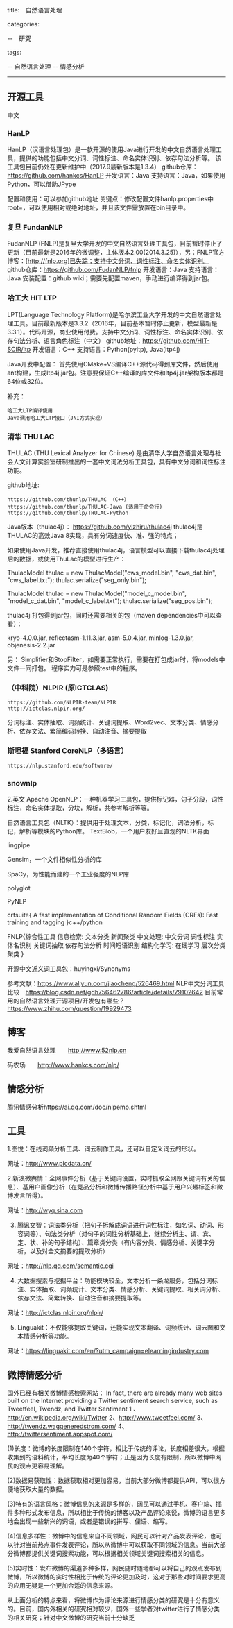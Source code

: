 title:　自然语言处理

categories:

--　研究


tags:

-- 自然语言处理
-- 情感分析





------------------

## 开源工具

中文
### HanLP

HanLP（汉语言处理包）是一款开源的使用Java进行开发的中文自然语言处理工具，提供的功能包括中文分词、词性标注、命名实体识别、依存句法分析等。
该工具包目前仍处在更新维护中（2017.9最新版本是1.3.4）
github仓库：https://github.com/hankcs/HanLP
开发语言：Java
支持语言：Java，如果使用Python，可以借助JPype

配置和使用：可以参加github地址
关键点：修改配置文件hanlp.properties中root=，可以使用相对或绝对地址，并且该文件需放置在bin目录中。
### 复旦 FundanNLP

FudanNLP (FNLP)是复旦大学开发的中文自然语言处理工具包，目前暂时停止了更新（目前最新是2016年的微调整，主体版本2.00(2014.3.25)），另：FNLP官方博客：[http://fnlp.org]已失踪；支持中文分词、词性标注、命名实体识别。
github仓库：https://github.com/FudanNLP/fnlp
开发语言：Java
支持语言：Java
安装配置：github wiki；需要先配置maven，手动进行编译得到jar包。
### 哈工大 HIT LTP

LPT(Language Technology Platform)是哈尔滨工业大学开发的中文自然语言处理工具。目前最新版本是3.3.2（2016年，目前基本暂时停止更新，模型最新是3.3.1）。代码开源，商业使用付费。支持中文分词、词性标注、命名实体识别、依存句法分析、语言角色标注（中文）
github地址：https://github.com/HIT-SCIR/ltp
开发语言：C++
支持语言：Python(pyltp), Java(ltp4j)

Java开发中配置：
首先使用CMake+VS编译C++源代码得到库文件，然后使用ant构建，生成ltp4j.jar包。注意要保证C++编译的库文件和ltp4j.jar架构版本都是64位或32位。

补充：

    哈工大LTP编译使用
    Java调用哈工大LTP接口（JNI方式实现）

### 清华 THU LAC

THULAC (THU Lexical Analyzer for Chinese) 是由清华大学自然语言处理与社会人文计算实验室研制推出的一套中文词法分析工具包，具有中文分词和词性标注功能。

github地址:

    https://github.com/thunlp/THULAC （C++）
    https://github.com/thunlp/THULAC-Java (适用于命令行)
    https://github.com/thunlp/THULAC-Python

Java版本（thulac4j）：
https://github.com/yizhiru/thulac4j
thulac4j是THULAC的高效Java 8实现，具有分词速度快、准、强的特点；

如果使用Java开发，推荐直接使用thulac4j，语言模型可以直接下载thulac4j处理后的数据，或使用ThuLac的模型进行生产：

ThulacModel thulac = new ThulacModel("cws_model.bin", "cws_dat.bin", "cws_label.txt");
thulac.serialize("seg_only.bin");

ThulacModel thulac = new ThulacModel("model_c_model.bin", "model_c_dat.bin", "model_c_label.txt");
thulac.serialize("seg_pos.bin");

thulac4j 打包得到jar包，同时还需要相关的包（maven dependencies中可以查看）：

kryo-4.0.0.jar, reflectasm-1.11.3.jar, asm-5.0.4.jar, minlog-1.3.0.jar, objenesis-2.2.jar

另：
Simplifier和StopFilter，如需要正常执行，需要在打包成jar时，将models中文件一同打包。
程序实力可是参照test中的程序。
### （中科院）NLPIR (原ICTCLAS)

    https://github.com/NLPIR-team/NLPIR
    http://ictclas.nlpir.org/
分词标注、实体抽取、词频统计、关键词提取、Word2vec、文本分类、情感分析、依存文法、繁简编码转换、自动注音、摘要提取


### 斯坦福 Stanford CoreNLP（多语言）

    https://nlp.stanford.edu/software/


### snownlp


2.英文
Apache OpenNLP：一种机器学习工具包，提供标记器，句子分段，词性标注，命名实体提取，分块，解析，共参考解析等等。

自然语言工具包（NLTK）：提供用于处理文本，分类，标记化，词法分析，标记，解析等模块的Python库。
TextBlob，一个用户友好且直观的NLTK界面

lingpipe

Gensim，一个文件相似性分析的库

SpaCy，为性能而建的一个工业强度的NLP库

polyglot

PyNLP

crfsuite{
A fast implementation of Conditional Random Fields (CRFs):
Fast training and tagging
}c++/python


FNLP{综合性工具
信息检索: 文本分类 新闻聚类
中文处理: 中文分词 词性标注 实体名识别 关键词抽取 依存句法分析 时间短语识别
结构化学习: 在线学习 层次分类 聚类
}

开源中文近义词工具包：huyingxi/Synonyms


参考文献：https://www.aliyun.com/jiaocheng/526469.html
NLP中文分词工具比较　https://blog.csdn.net/gdh756462786/article/details/79102642
目前常用的自然语言处理开源项目/开发包有哪些？https://www.zhihu.com/question/19929473

##  博客
我爱自然语言处理　　http://www.52nlp.cn

码农场　　http://www.hankcs.com/nlp/

## 情感分析

腾讯情感分析https://ai.qq.com/doc/nlpemo.shtml

## 工具
1.图悦：在线词频分析工具、词云制作工具，还可以自定义词云的形状。

网址：http://www.picdata.cn/

2.新浪微舆情：全网事件分析（基于关键词设置，实时抓取全网跟关键词有关的信息）、基用户画像分析（在竞品分析和微博传播路径分析中基于用户兴趣标签和微博发言所得）。

网址：http://wyq.sina.com

3. 腾讯文智：词法类分析（把句子拆解成词语进行词性标注，如名词、动词、形容词等）、句法类分析（对句子的词性分析基础上，继续分析主、谓、宾、定、状、补的句子结构）、篇章类分类（有内容分类、情感分析、关键字分析，以及对全文摘要的提取分析）

网址：http://nlp.qq.com/semantic.cgi

4. 大数据搜索与挖掘平台：功能模块较全，文本分析一条龙服务，包括分词标注、实体抽取、词频统计、文本分类、情感分析、关键词提取、相关词分析、依存文法、简繁转换、自动注音和摘要提取等。

网址：http://ictclas.nlpir.org/nlpir/

5.  Linguakit：不仅能够提取关键词，还能实现文本翻译、词频统计、词云图和文本情感分析等功能。

网址：https://linguakit.com/en/?utm_campaign=elearningindustry.com


## 微博情感分析
国外已经有相关微博情感检索网站：
In fact, there are already many web sites built on the Internet  providing  a Twitter  sentiment  search  service,  such  as  Tweetfeel,  Twendz,  and  Twitter Sentiment
1 、http://en.wikipedia.org/wiki/Twitter
2、http://www.tweetfeel.com/
3、http://twendz.waggeneredstrom.com/
4、http://twittersentiment.appspot.com/

(1)长度：微博的长度限制在140个字符，相比于传统的评论，长度相差很大，根据收集到的语料统计，平均长度为40个字符；正是因为长度有限制，所以微博中网民的观点更容易理解。

(2)数据易获取性：数据获取相对更加容易，当前大部分微博都提供API，可以很方便地获取大量的数据。

(3)特有的语言风格：微博信息的来源是多样的，网民可以通过手机、客户端、插件多种形式发布信息，所以相比于传统的博客以及产品评论来说，微博的语言更多地会出现一些新兴的词语，或者是错误的拼写、俚语、缩写。

(4)信息多样性：微博中的信息来自不同领域，网民可以针对产品发表评论，也可以针对当前热点事件发表评论，所以从微博中可以获取不同领域的信息。当前大部分微博都提供关键词搜索功能，可以根据相关领域关键词搜索相关的信息。

(5)实时性：发布微博的渠道多种多样，网民随时随地都可以将自己的观点发布到微博，所以微博的实时性相比于传统的评论更加及时，这对于那些对时间要求更高的应用无疑是一个更加合适的信息来源。

 从上面分析的特点来看，将微博作为评论来源进行情感分类的研究是十分有意义的。目前，国内外相关的研究相对较少，国外一些学者对twitter进行了情感分类的相关研究；针对中文微博的研究当前十分缺乏

